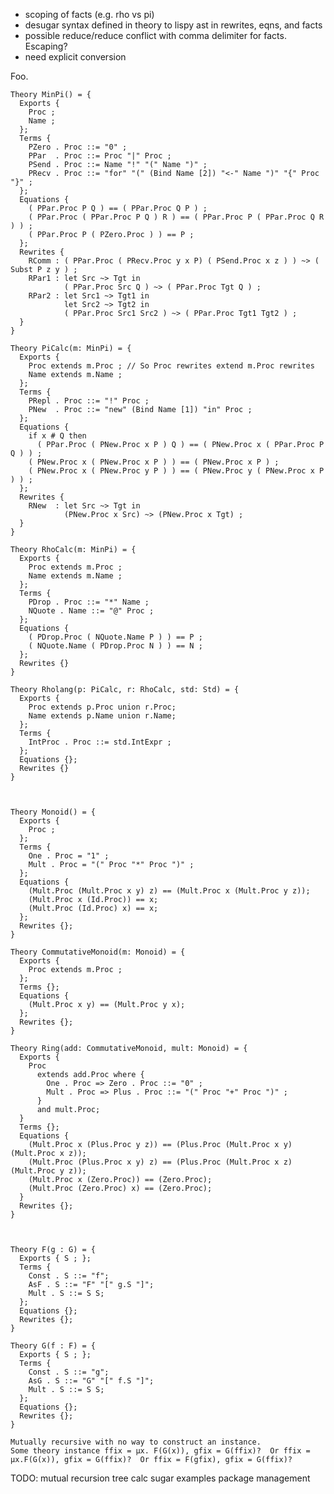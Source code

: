 - scoping of facts (e.g. rho vs pi)
- desugar syntax defined in theory to lispy ast in rewrites, eqns, and facts
- possible reduce/reduce conflict with comma delimiter for facts.  Escaping?
- need explicit conversion

Foo.

    Theory MinPi() = {
      Exports {
        Proc ;
        Name ;
      };
      Terms {
        PZero . Proc ::= "0" ;
        PPar  . Proc ::= Proc "|" Proc ;
        PSend . Proc ::= Name "!" "(" Name ")" ;
        PRecv . Proc ::= "for" "(" (Bind Name [2]) "<-" Name ")" "{" Proc "}" ;
      };
      Equations {
        ( PPar.Proc P Q ) == ( PPar.Proc Q P ) ;
        ( PPar.Proc ( PPar.Proc P Q ) R ) == ( PPar.Proc P ( PPar.Proc Q R ) ) ;
        ( PPar.Proc P ( PZero.Proc ) ) == P ;
      };
      Rewrites {
        RComm : ( PPar.Proc ( PRecv.Proc y x P) ( PSend.Proc x z ) ) ~> ( Subst P z y ) ;
        RPar1 : let Src ~> Tgt in 
                ( PPar.Proc Src Q ) ~> ( PPar.Proc Tgt Q ) ;
        RPar2 : let Src1 ~> Tgt1 in 
                let Src2 ~> Tgt2 in 
                ( PPar.Proc Src1 Src2 ) ~> ( PPar.Proc Tgt1 Tgt2 ) ;
      }
    }

    Theory PiCalc(m: MinPi) = {
      Exports {
        Proc extends m.Proc ; // So Proc rewrites extend m.Proc rewrites
        Name extends m.Name ;
      };
      Terms {
        PRepl . Proc ::= "!" Proc ;
        PNew  . Proc ::= "new" (Bind Name [1]) "in" Proc ;
      };
      Equations {
        if x # Q then
          ( PPar.Proc ( PNew.Proc x P ) Q ) == ( PNew.Proc x ( PPar.Proc P Q ) ) ;
        ( PNew.Proc x ( PNew.Proc x P ) ) == ( PNew.Proc x P ) ;
        ( PNew.Proc x ( PNew.Proc y P ) ) == ( PNew.Proc y ( PNew.Proc x P ) ) ;
      };
      Rewrites {
        RNew  : let Src ~> Tgt in
                (PNew.Proc x Src) ~> (PNew.Proc x Tgt) ;
      }
    }

    Theory RhoCalc(m: MinPi) = {
      Exports {
        Proc extends m.Proc ;
        Name extends m.Name ;
      };
      Terms {
        PDrop . Proc ::= "*" Name ;
        NQuote . Name ::= "@" Proc ;
      };
      Equations {
        ( PDrop.Proc ( NQuote.Name P ) ) == P ;
        ( NQuote.Name ( PDrop.Proc N ) ) == N ;
      };
      Rewrites {}
    }

    Theory Rholang(p: PiCalc, r: RhoCalc, std: Std) = {
      Exports {
        Proc extends p.Proc union r.Proc;
        Name extends p.Name union r.Name;
      };
      Terms {
        IntProc . Proc ::= std.IntExpr ;
      };
      Equations {};
      Rewrites {}
    }



    Theory Monoid() = {
      Exports {
        Proc ;
      };
      Terms {
        One . Proc = "1" ;
        Mult . Proc = "(" Proc "*" Proc ")" ;
      };
      Equations {
        (Mult.Proc (Mult.Proc x y) z) == (Mult.Proc x (Mult.Proc y z));
        (Mult.Proc x (Id.Proc)) == x;
        (Mult.Proc (Id.Proc) x) == x;
      };
      Rewrites {};
    }

    Theory CommutativeMonoid(m: Monoid) = {
      Exports {
        Proc extends m.Proc ;
      };
      Terms {};
      Equations {
        (Mult.Proc x y) == (Mult.Proc y x);
      };
      Rewrites {};
    }

    Theory Ring(add: CommutativeMonoid, mult: Monoid) = {
      Exports {
        Proc 
          extends add.Proc where {
            One . Proc => Zero . Proc ::= "0" ;
            Mult . Proc => Plus . Proc ::= "(" Proc "+" Proc ")" ;
          }
          and mult.Proc;
      }
      Terms {};
      Equations {
        (Mult.Proc x (Plus.Proc y z)) == (Plus.Proc (Mult.Proc x y) (Mult.Proc x z));
        (Mult.Proc (Plus.Proc x y) z) == (Plus.Proc (Mult.Proc x z) (Mult.Proc y z));
        (Mult.Proc x (Zero.Proc)) == (Zero.Proc);
        (Mult.Proc (Zero.Proc) x) == (Zero.Proc);
      }
      Rewrites {};
    }



    Theory F(g : G) = {
      Exports { S ; };
      Terms {
        Const . S ::= "f";
        AsF . S ::= "F" "[" g.S "]";
        Mult . S ::= S S;
      };
      Equations {};
      Rewrites {};
    }

    Theory G(f : F) = {
      Exports { S ; };
      Terms {
        Const . S ::= "g";
        AsG . S ::= "G" "[" f.S "]";
        Mult . S ::= S S;
      };
      Equations {};
      Rewrites {};
    }

    Mutually recursive with no way to construct an instance.
    Some theory instance ffix = µx. F(G(x)), gfix = G(ffix)?  Or ffix = µx.F(G(x)), gfix = G(ffix)?  Or ffix = F(gfix), gfix = G(ffix)?

TODO:
mutual recursion
tree calc sugar examples
package management
